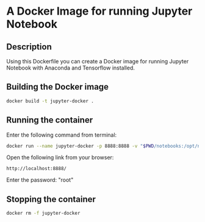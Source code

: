 # A Docker Image for running Jupyter Notebook

## Description
Using this Dockerfile you can create a Docker image for running Jupyter Notebook 
with Anaconda and Tensorflow installed.

## Building the Docker image
```bash
docker build -t jupyter-docker .
```

## Running the container
Enter the following command from terminal:
```bash
docker run --name jupyter-docker -p 8888:8888 -v "$PWD/notebooks:/opt/notebooks" -d jupyter-docker
```

Open the following link from your browser:
```text
http://localhost:8888/
```

Enter the password: "root"

## Stopping the container
```bash
docker rm -f jupyter-docker
```